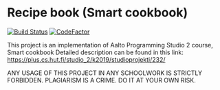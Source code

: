 # Recipe book (Smart cookbook)
[![Build Status](https://travis-ci.com/xiaoxiaobt/Recipe-book---Studio2.svg?token=jweLhMwtk8oGmdXQGBZN&branch=master)](https://travis-ci.com/xiaoxiaobt/Recipe-book---Studio2)
[![CodeFactor](https://www.codefactor.io/repository/github/xiaoxiaobt/recipe-book---studio2/badge/master?s=26dcc4302d2db03cffbe78d35c8e6aaab285191b)](https://www.codefactor.io/repository/github/xiaoxiaobt/recipe-book---studio2/overview/master)

This project is an implementation of Aalto Programming Studio 2 course, Smart cookbook
Detailed description can be found in this link:
https://plus.cs.hut.fi/studio_2/k2019/studioprojekti/232/

ANY USAGE OF THIS PROJECT IN ANY SCHOOLWORK IS STRICTLY FORBIDDEN.
PLAGIARISM IS A CRIME. DO IT AT YOUR OWN RISK.


